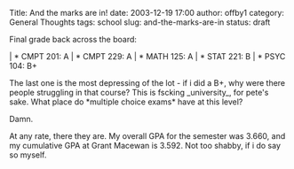 Title: And the marks are in!
date: 2003-12-19 17:00
author: offby1
category: General Thoughts
tags: school
slug: and-the-marks-are-in
status: draft

Final grade back across the board:

| \* CMPT 201: A
| \* CMPT 229: A
| \* MATH 125: A
| \* STAT 221: B
| \* PSYC 104: B+

The last one is the most depressing of the lot - if i did a B+, why were there people struggling in that course? This is fscking \_university\_, for pete\'s sake. What place do \*multiple choice exams\* have at this level?

Damn.

At any rate, there they are. My overall GPA for the semester was 3.660, and my cumulative GPA at Grant Macewan is 3.592. Not too shabby, if i do say so myself.
